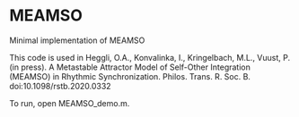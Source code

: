 # MEAMSO
 Minimal implementation of MEAMSO
 
 This code is used in Heggli, O.A., Konvalinka, I., Kringelbach, M.L., Vuust, P. (in press). A Metastable Attractor Model of Self-Other Integration (MEAMSO) in Rhythmic Synchronization. Philos. Trans. R. Soc. B. doi:10.1098/rstb.2020.0332

To run, open MEAMSO_demo.m.
